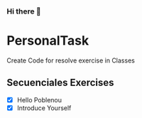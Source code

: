 ### Hi there 👻
# PersonalTask
Create Code for resolve exercise in Classes
## Secuenciales Exercises
- [x] Hello Poblenou
- [x] Introduce Yourself 
